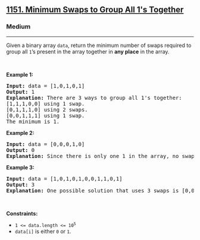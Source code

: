 <h2><a href="https://leetcode.com/problems/minimum-swaps-to-group-all-1s-together/">1151. Minimum Swaps to Group All 1's Together</a></h2><h3>Medium</h3><hr><div style="user-select: auto;"><p style="user-select: auto;">Given a&nbsp;binary array <code style="user-select: auto;">data</code>, return&nbsp;the minimum number of swaps required to group all <code style="user-select: auto;">1</code>’s present in the array together in <strong style="user-select: auto;">any place</strong> in the array.</p>

<p style="user-select: auto;">&nbsp;</p>
<p style="user-select: auto;"><strong style="user-select: auto;">Example 1:</strong></p>

<pre style="user-select: auto;"><strong style="user-select: auto;">Input:</strong> data = [1,0,1,0,1]
<strong style="user-select: auto;">Output:</strong> 1
<strong style="user-select: auto;">Explanation:</strong> There are 3 ways to group all 1's together:
[1,1,1,0,0] using 1 swap.
[0,1,1,1,0] using 2 swaps.
[0,0,1,1,1] using 1 swap.
The minimum is 1.
</pre>

<p style="user-select: auto;"><strong style="user-select: auto;">Example 2:</strong></p>

<pre style="user-select: auto;"><strong style="user-select: auto;">Input:</strong> data = [0,0,0,1,0]
<strong style="user-select: auto;">Output:</strong> 0
<strong style="user-select: auto;">Explanation:</strong> Since there is only one 1 in the array, no swaps are needed.
</pre>

<p style="user-select: auto;"><strong style="user-select: auto;">Example 3:</strong></p>

<pre style="user-select: auto;"><strong style="user-select: auto;">Input:</strong> data = [1,0,1,0,1,0,0,1,1,0,1]
<strong style="user-select: auto;">Output:</strong> 3
<strong style="user-select: auto;">Explanation:</strong> One possible solution that uses 3 swaps is [0,0,0,0,0,1,1,1,1,1,1].
</pre>

<p style="user-select: auto;">&nbsp;</p>
<p style="user-select: auto;"><strong style="user-select: auto;">Constraints:</strong></p>

<ul style="user-select: auto;">
	<li style="user-select: auto;"><code style="user-select: auto;">1 &lt;= data.length &lt;= 10<sup style="user-select: auto;">5</sup></code></li>
	<li style="user-select: auto;"><code style="user-select: auto;">data[i]</code> is either <code style="user-select: auto;">0</code> or <code style="user-select: auto;">1</code>.</li>
</ul>
</div>